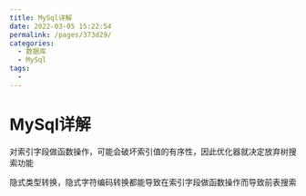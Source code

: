 ```yaml
---
title: MySql详解
date: 2022-03-05 15:22:54
permalink: /pages/373d29/
categories:
  - 数据库
  - MySql
tags:
  - 
---
```

#  MySql详解



对索引字段做函数操作，可能会破坏索引值的有序性，因此优化器就决定放弃树搜索功能

隐式类型转换，隐式字符编码转换都能导致在索引字段做函数操作而导致前表搜索



